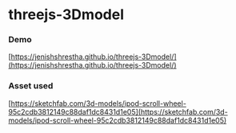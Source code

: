 # threejs-3Dmodel

### Demo

[https://jenishshrestha.github.io/threejs-3Dmodel/](https://jenishshrestha.github.io/threejs-3Dmodel/)

### Asset used

[https://sketchfab.com/3d-models/ipod-scroll-wheel-95c2cdb3812149c88daf1dc8431d1e05](https://sketchfab.com/3d-models/ipod-scroll-wheel-95c2cdb3812149c88daf1dc8431d1e05)
